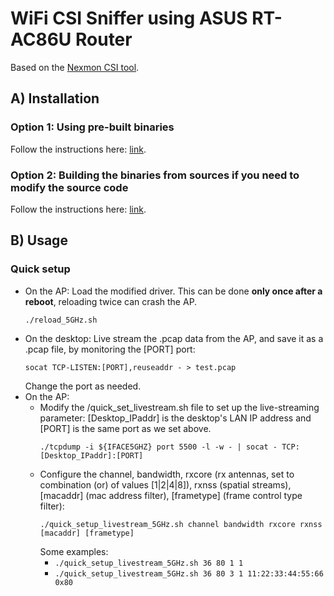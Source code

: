 # WiFi CSI Sniffer using ASUS RT-AC86U Router
Based on the [Nexmon CSI tool](https://github.com/nexmonster/nexmon_csi/tree/master).

## A) Installation
### Option 1: Using pre-built binaries
Follow the instructions here: [link](https://github.com/nexmonster/nexmon_csi/discussions/2).

### Option 2: Building the binaries from sources if you need to modify the source code
Follow the instructions here: [link](https://github.com/nexmonster/nexmon_csi/discussions/7).

## B) Usage
### Quick setup
- On the AP: Load the modified driver. This can be done **only once after a reboot**, reloading twice can crash the AP.
  ```
  ./reload_5GHz.sh
     ```
- On the desktop: Live stream the .pcap data from the AP, and save it as a .pcap file, by monitoring the [PORT] port:
    ```
    socat TCP-LISTEN:[PORT],reuseaddr - > test.pcap
    ```
    Change the port as needed.
- On the AP:
  - Modify the /quick_set_livestream.sh file to set up the live-streaming parameter: [Desktop_IPaddr] is the desktop's LAN IP address and [PORT] is the same port as we set above.
    ```
    ./tcpdump -i ${IFACE5GHZ} port 5500 -l -w - | socat - TCP:[Desktop_IPaddr]:[PORT]
    ```
  - Configure the channel, bandwidth, rxcore (rx antennas, set to combination (or) of values [1|2|4|8]), rxnss (spatial streams), [macaddr] (mac address filter), [frametype] (frame control type filter):
    ```
    ./quick_setup_livestream_5GHz.sh channel bandwidth rxcore rxnss [macaddr] [frametype]
    ```
    Some examples:
    - ```./quick_setup_livestream_5GHz.sh 36 80 1 1```
    - ```./quick_setup_livestream_5GHz.sh 36 80 3 1 11:22:33:44:55:66 0x80```




